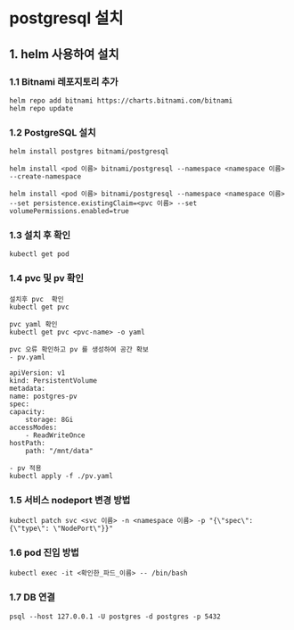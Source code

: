 postgresql 설치
==============

## 1. helm 사용하여 설치
### 1.1 Bitnami 레포지토리 추가
    helm repo add bitnami https://charts.bitnami.com/bitnami
    helm repo update

### 1.2 PostgreSQL 설치
    helm install postgres bitnami/postgresql

    helm install <pod 이름> bitnami/postgresql --namespace <namespace 이름> --create-namespace

    helm install <pod 이름> bitnami/postgresql --namespace <namespace 이름> --set persistence.existingClaim=<pvc 이름> --set volumePermissions.enabled=true

### 1.3 설치 후 확인
    kubectl get pod
    
### 1.4 pvc 및 pv 확인
    설치후 pvc  확인
    kubectl get pvc

    pvc yaml 확인
    kubectl get pvc <pvc-name> -o yaml

    pvc 오류 확인하고 pv 를 생성하여 공간 확보
    - pv.yaml
    
    apiVersion: v1
    kind: PersistentVolume
    metadata:
    name: postgres-pv
    spec:
    capacity:
        storage: 8Gi
    accessModes:
        - ReadWriteOnce
    hostPath:
        path: "/mnt/data"

    - pv 적용 
    kubectl apply -f ./pv.yaml
        
### 1.5 서비스 nodeport 변경 방법        
    kubectl patch svc <svc 이름> -n <namespace 이름> -p "{\"spec\": {\"type\": \"NodePort\"}}"

### 1.6 pod 진입 방법
    kubectl exec -it <확인한_파드_이름> -- /bin/bash

### 1.7 DB 연결 
    psql --host 127.0.0.1 -U postgres -d postgres -p 5432
